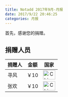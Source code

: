 ```yaml
---
title: Notadd 2017年9月-月报
date: 2017/9/22 20:46:25
categories: 月报  
---
```

首先，感谢您的捐赠。



## 捐赠人员 

捐赠人 | 金额 | 国家
----|:----:|:----:
寻风 | ￥10  | <img src="https://cdn.rawgit.com/hjnilsson/country-flags/master/svg/cn.svg" width = "40" height = "30" alt="China" align=center />
张欢| ￥10  | <img src="https://cdn.rawgit.com/hjnilsson/country-flags/master/svg/cn.svg" width = "40" height = "30" alt="China" align=center />
